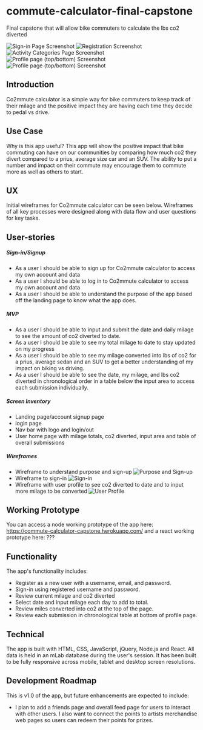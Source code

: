 # commute-calculator-final-capstone
Final capstone that will allow bike commuters to calculate the lbs co2 diverted

![Sign-in Page Screenshot](https://github.com/LeahBorns/sustain-node-capstone/blob/master/github-images/sustain-screen-shots/sustain-sign-in-page.png)
![Registration Screenshot](https://github.com/LeahBorns/sustain-node-capstone/blob/master/github-images/sustain-screen-shots/sustain-registration-page.png)
![Activity Categories Page Screenshot](https://github.com/LeahBorns/sustain-node-capstone/blob/master/github-images/sustain-screen-shots/sustain-categories-page.png)
![Profile page (top/bottom) Screenshot](https://github.com/LeahBorns/sustain-node-capstone/blob/master/github-images/sustain-screen-shots/sustain-profile-page-top.png)
![Profile page (top/bottom) Screenshot](https://github.com/LeahBorns/sustain-node-capstone/blob/master/github-images/sustain-screen-shots/sustain-profile-page-bottom.png)

## Introduction
Co2mmute calculator is a simple way for bike commuters to keep track of their milage and the positive impact they are having each time they decide to pedal vs drive.


## Use Case
Why is this app useful? This app will show the positive impact that bike commuting can have on our communities by comparing how much co2 they divert compared to a prius, average size car and an SUV. The ability to put a number and impact on their commute may encourage them to commute more as well as others to start.

## UX

Initial wireframes for Co2mmute calculator can be seen below. Wireframes of all key processes were designed along with data flow and user questions for key tasks.


## User-stories

##### Sign-in/Signup
* As a user I should be able to sign up for Co2mmute calculator to access my own account and data
* As a user I should be able to log in to Co2mmute calculator to access my own account and data
* As a user I should be able to understand the purpose of the app based off the landing page to know what the app does.

##### MVP
* As a user I should be able to input and submit the date and daily milage to see the amount of co2 diverted to date.
* As a user I should be able to see my total milage to date to stay updated on my progress
* As a user I should be able to see my milage converted into lbs of co2 for a prius, average sedan and an SUV to get a better understanding of my impact on biking vs driving.
* As a user I should be able to see the date, my milage, and lbs co2 diverted in chronological order in a table below the input area to access each submission individually.

##### Screen Inventory
* Landing page/account signup page
* login page
* Nav bar with logo and login/out
* User home page with milage totals, co2 diverted, input area and table of overall submissions

##### Wireframes

* Wireframe to understand purpose and sign-up
![Purpose and Sign-up](https://github.com/LeahBorns/commute-calculator-final-capstone/blob/master/wire-frame-images/landing-signup-html-wireframe.png)
* Wireframe to sign-in
![Sign-in](https://github.com/LeahBorns/commute-calculator-final-capstone/blob/master/wire-frame-images/sign-in-page-html-wireframe.png)
* Wireframe with user profile to see co2 diverted to date and to input more milage to be converted
![User Profile](https://github.com/LeahBorns/commute-calculator-final-capstone/blob/master/wire-frame-images/user-data-html-wireframe.png)

## Working Prototype

You can access a node working prototype of the app here: https://commute-calculator-capstone.herokuapp.com/ and a react working prototype here: ???

## Functionality
The app's functionality includes:

* Register as a new user with a username, email, and password.
* Sign-in using registered username and password.
* Review current milage and co2 diverted
* Select date and input milage each day to add to total.
* Review miles converted into co2 at the top of the page.
* Review each submission in chronological table at bottom of profile page.


## Technical

The app is built with HTML, CSS, JavaScript, jQuery, Node.js and React. All data is held in an mLab database during the user's session. It has been built to be fully responsive across mobile, tablet and desktop screen resolutions.

## Development Roadmap

This is v1.0 of the app, but future enhancements are expected to include:

* I plan to add a friends page and overall feed page for users to interact with other users. I also want to connect the points to artists merchandise web pages so users can redeem their points for prizes.

